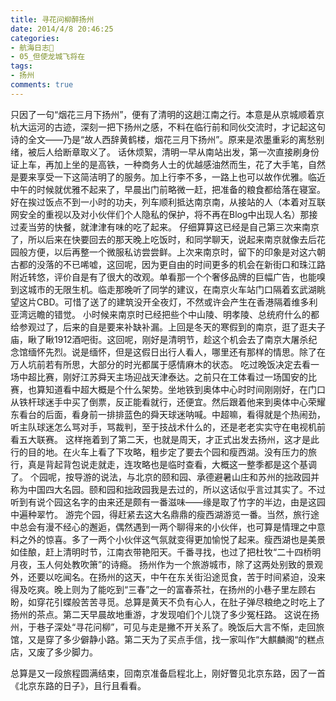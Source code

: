 ```yaml
---
title: 寻花问柳醉扬州
date: 2014/4/8 20:46:25
categories:
- 航海日志🚢
- 05_但使龙城飞将在
tags:
- 扬州
comments: true
---
```


只因了一句“烟花三月下扬州”，便有了清明的这趟江南之行。本意是从京城顺着京杭大运河的古迹，深刻一把下扬州之感，不料在临行前和同伙交流时，才记起这句诗的全文——乃是“故人西辞黄鹤楼，烟花三月下扬州”。原来是浓墨重彩的离愁别绪，被后人给断章取义了。
话休烦絮，清明一早从南站出发，第一次直接刷身份证上车，再加上坐的是高铁，一种商务人士的优越感油然而生，花了大手笔，自然是要来享受一下这简洁明了的服务。加上行李不多，一路上也可以故作优雅。临近中午的时候就优雅不起来了，早晨出门前略微一赶，把准备的粮食都给落在寝室。好在挨过饭点不到一小时的功夫，列车顺利抵达南京南，从接站的人（本着对互联网安全的重视以及对小伙伴们个人隐私的保护，将不再在Blog中出现人名）那接过麦当劳的快餐，就津津有味的吃了起来。
仔细算算这已经是自己第三次来南京了，所以后来在快要回去的那天晚上吃饭时，和同学聊天，说起来南京就像去后花园般方便，以后再整一个微服私访尝尝鲜。上次来南京时，留下的印象是对这六朝古都的没落的不已唏嘘，这回呢，因为更自由的时间更多的机会在新街口和珠江路附近转悠，评价自是有了很大的改观。单看那一个个奢侈品牌的巨幅广告，也能嗅到这城市的无限生机。临走那晚听了同学的建议，在南京火车站门口隔着玄武湖眺望这片CBD。可惜了送了的建筑没开全夜灯，不然或许会产生在香港隔着维多利亚湾远瞻的错觉。
小时候来南京时已经把些个中山陵、明孝陵、总统府什么的都给参观过了，后来的自是要来补缺补漏。上回是冬天的寒假到的南京，逛了逛夫子庙，瞅了瞅1912酒吧街。这回呢，刚好是清明节，趁这个机会去了南京大屠杀纪念馆缅怀先烈。说是缅怀，但是这假日出行人看人，哪里还有那样的情思。除了在万人坑前若有所思，大部分的时光都属于感情麻木的状态。
吃过晚饭决定去看一场中超比赛，刚好江苏舜天主场迎战天津泰达。之前只在工体看过一场国安的比赛，也算知道看中超大概是个什么架势。坐地铁到奥体中心时时间刚刚好，在门口从铁杆球迷手中买了倒票，反正能看就行，还便宜。然后跟着他来到奥体中心荣耀东看台的后面，看身前一排排蓝色的舜天球迷呐喊。中超嘛，看得就是个热闹劲，听主队球迷怎么骂对手，骂裁判，至于技战术什么的，还是老老实实守在电视机前看五大联赛。
这样拖着到了第二天，也就是周天，才正式出发去扬州，这才是此行的目的地。在火车上看了下攻略，粗步定了要去个园和瘦西湖。没有压力的旅行，真是背起背包说走就走，连攻略也是临时查看，大概这一整季都是这个基调了。
个园呢，按导游的说法，与北京的颐和园、承德避暑山庄和苏州的拙政园并称为中国四大名园。颐和园和拙政园我是去过的，所以这话似乎言过其实了。不过听到有说个园这名字的由来还是颇有一番滋味——缘是取了竹字的半边，由是这园中遍种翠竹。
游完个园，得赶紧去这大名鼎鼎的瘦西湖游览一番。当然，旅行途中总会有漫不经心的邂逅，偶然遇到一两个聊得来的小伙伴，也可算是情理之中意料之外的惊喜。多了一两个小伙伴这气氛就变得更加愉悦了起来。瘦西湖也是美景如佳酿，赶上清明时节，江南衣带艳阳天。千番寻找，也过了把杜牧“二十四桥明月夜，玉人何处教吹箫”的诗瘾。
扬州作为一个旅游城市，除了这两处别致的景观外，还要以吃闻名。在扬州的这天，中午在东关街沿途觅食，苦于时间紧迫，没来得及吃爽。晚上则为了能吃到“三春”之一的富春茶社，在扬州的小巷子里左顾右盼，如穿花引蝶般苦苦寻觅。总算是黄天不负有心人，在肚子弹尽粮绝之时吃上了扬州的茶点。第二天早晨故地重游，才发现咱们个儿饶了多少冤枉路。
这说在扬州，于巷子深处“寻花问柳”，可见与走是撇不开关系了。晚饭后大言不惭，走回旅馆，又是穿了多少僻静小路。第二天为了买点手信，找一家叫作“大麒麟阁“的糕点店，又废了多少脚力。

总算是又一段旅程圆满结束，回南京准备启程北上，刚好瞥见北京东路，因了一首《北京东路的日子》，且行且看看。
